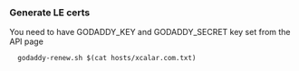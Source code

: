 
### Generate LE certs


You need to have GODADDY_KEY and GODADDY_SECRET key set from the API page

```
  godaddy-renew.sh $(cat hosts/xcalar.com.txt)
```
